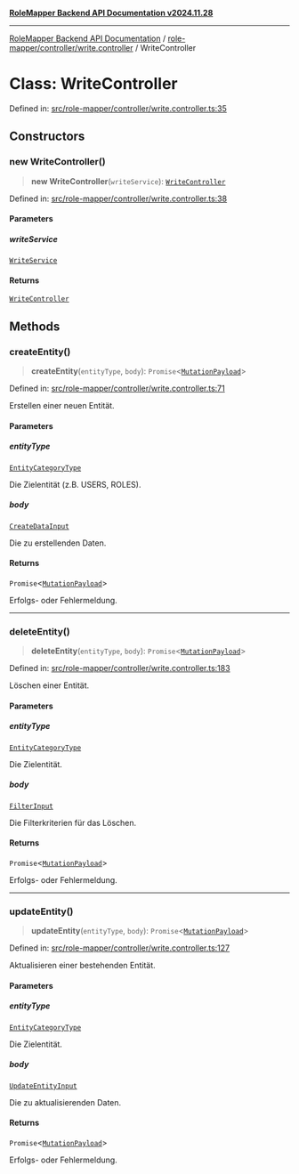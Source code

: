 [**RoleMapper Backend API Documentation v2024.11.28**](../../../../README.md)

***

[RoleMapper Backend API Documentation](../../../../modules.md) / [role-mapper/controller/write.controller](../README.md) / WriteController

# Class: WriteController

Defined in: [src/role-mapper/controller/write.controller.ts:35](https://github.com/FlowCraft-AG/RoleMapper/blob/06e4dcac36a95931bf2da64d0f18219d502c1d38/backend/src/role-mapper/controller/write.controller.ts#L35)

## Constructors

### new WriteController()

> **new WriteController**(`writeService`): [`WriteController`](WriteController.md)

Defined in: [src/role-mapper/controller/write.controller.ts:38](https://github.com/FlowCraft-AG/RoleMapper/blob/06e4dcac36a95931bf2da64d0f18219d502c1d38/backend/src/role-mapper/controller/write.controller.ts#L38)

#### Parameters

##### writeService

[`WriteService`](../../../service/write.service/classes/WriteService.md)

#### Returns

[`WriteController`](WriteController.md)

## Methods

### createEntity()

> **createEntity**(`entityType`, `body`): `Promise`\<[`MutationPayload`](../../../model/payload/mutation.payload/classes/MutationPayload.md)\>

Defined in: [src/role-mapper/controller/write.controller.ts:71](https://github.com/FlowCraft-AG/RoleMapper/blob/06e4dcac36a95931bf2da64d0f18219d502c1d38/backend/src/role-mapper/controller/write.controller.ts#L71)

Erstellen einer neuen Entität.

#### Parameters

##### entityType

[`EntityCategoryType`](../../../model/entity/entities.entity/type-aliases/EntityCategoryType.md)

Die Zielentität (z.B. USERS, ROLES).

##### body

[`CreateDataInput`](../../../model/input/create.input/type-aliases/CreateDataInput.md)

Die zu erstellenden Daten.

#### Returns

`Promise`\<[`MutationPayload`](../../../model/payload/mutation.payload/classes/MutationPayload.md)\>

Erfolgs- oder Fehlermeldung.

***

### deleteEntity()

> **deleteEntity**(`entityType`, `body`): `Promise`\<[`MutationPayload`](../../../model/payload/mutation.payload/classes/MutationPayload.md)\>

Defined in: [src/role-mapper/controller/write.controller.ts:183](https://github.com/FlowCraft-AG/RoleMapper/blob/06e4dcac36a95931bf2da64d0f18219d502c1d38/backend/src/role-mapper/controller/write.controller.ts#L183)

Löschen einer Entität.

#### Parameters

##### entityType

[`EntityCategoryType`](../../../model/entity/entities.entity/type-aliases/EntityCategoryType.md)

Die Zielentität.

##### body

[`FilterInput`](../../../model/input/filter.input/type-aliases/FilterInput.md)

Die Filterkriterien für das Löschen.

#### Returns

`Promise`\<[`MutationPayload`](../../../model/payload/mutation.payload/classes/MutationPayload.md)\>

Erfolgs- oder Fehlermeldung.

***

### updateEntity()

> **updateEntity**(`entityType`, `body`): `Promise`\<[`MutationPayload`](../../../model/payload/mutation.payload/classes/MutationPayload.md)\>

Defined in: [src/role-mapper/controller/write.controller.ts:127](https://github.com/FlowCraft-AG/RoleMapper/blob/06e4dcac36a95931bf2da64d0f18219d502c1d38/backend/src/role-mapper/controller/write.controller.ts#L127)

Aktualisieren einer bestehenden Entität.

#### Parameters

##### entityType

[`EntityCategoryType`](../../../model/entity/entities.entity/type-aliases/EntityCategoryType.md)

Die Zielentität.

##### body

[`UpdateEntityInput`](../../../model/dto/update.dto/type-aliases/UpdateEntityInput.md)

Die zu aktualisierenden Daten.

#### Returns

`Promise`\<[`MutationPayload`](../../../model/payload/mutation.payload/classes/MutationPayload.md)\>

Erfolgs- oder Fehlermeldung.
